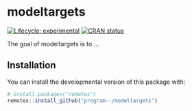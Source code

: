 
<!-- README.md is generated from README.Rmd. Please edit that file -->

# modeltargets

<!-- badges: start -->

[![Lifecycle:
experimental](https://img.shields.io/badge/lifecycle-experimental-orange.svg)](https://lifecycle.r-lib.org/articles/stages.html#experimental)
[![CRAN
status](https://www.r-pkg.org/badges/version/modeltargets)](https://CRAN.R-project.org/package=modeltargets)
<!-- badges: end -->

The goal of modeltargets is to …

## Installation

You can install the developmental version of this package with:

``` r
# install.packages("remotes")
remotes::install_github("program--/modeltargets")
```
